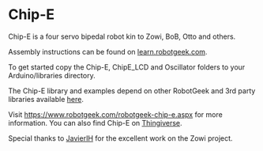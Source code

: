 # Chip-E
Chip-E is a four servo bipedal robot kin to Zowi, BoB, Otto and others. 

Assembly instructions can be found on [learn.robotgeek.com](http://learn.robotgeek.com/projects/297-chip-e-assembly-guide.html).

To get started copy the Chip-E, ChipE_LCD and Oscillator folders to your Arduino/libraries directory.

The Chip-E library and examples depend on other RobotGeek and 3rd party libraries available [here](https://github.com/robotgeek/robotGeekLibrariesAndtools).

Visit https://www.robotgeek.com/robotgeek-chip-e.aspx for more information. You can also find Chip-E on [Thingiverse](http://www.thingiverse.com/thing:1795648).

Special thanks to [JavierIH](https://github.com/JavierIH) for the excellent work on the Zowi project.
